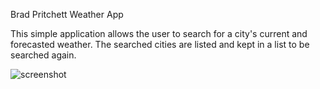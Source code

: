 Brad Pritchett Weather App

This simple application allows the user to search for a city's current and forecasted weather. The searched cities are listed and kept in a list to be searched again.

![screenshot](https://bradpritchett.github.io/brad-pritchett-weather/screenshot.png)
